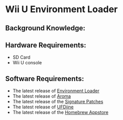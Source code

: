 # Wii U Environment Loader

## Background Knowledge:

## Hardware Requirements:
- SD Card
- Wii U console

## Software Requirements:
- The latest release of [Environment Loader](https://tiramisu.foryour.cafe/)
- The latest release of [Aroma](https://aroma.foryour.cafe/)
- The latest release of the [Signature Patches](https://github.com/marco-calautti/SigpatchesModuleWiiU/releases/download/1.2/01_sigpatches.rpx)
- The latest release of [UFDiine](https://github.com/GaryOderNichts/UFDiine/releases/download/v2.0/ufdiine.wuhb)
- The latest release of the [Homebrew Appstore](https://github.com/fortheusers/hb-appstore/releases/download/v2.3.2/wiiu-extracttosd.zip)
